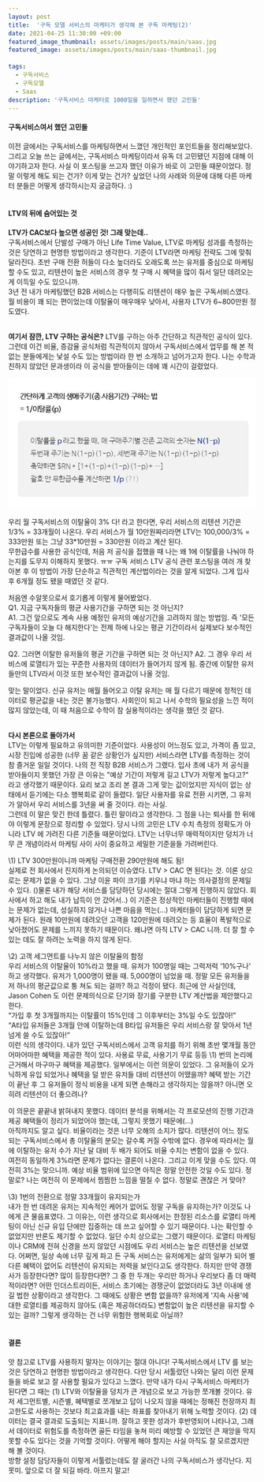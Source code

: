 ```yaml
---
layout: post
title:  '구독 모델 서비스의 마케터가 생각해 본 구독 마케팅(2)'
date: 2021-04-25 11:30:00 +09:00
featured_image_thumbnail: assets/images/posts/main/saas.jpg
featured_image: assets/images/posts/main/saas-thumbnail.jpg

tags:
  - 구독서비스
  - 구독모델
  - Saas
description: '구독서비스 마케터로 1000일을 일하면서 했던 고민들'
---
```


#### 구독서비스여서 했던 고민들

이전 글에서는 구독서비스를 마케팅하면서 느꼈던 개인적인 포인트들을 정리해보았다. 그리고 오늘 쓰는 글에서는, 구독서비스 마케팅이라서 유독 더 고민됐던 지점에 대해 이야기하고자 한다. 사실 이 포스팅을 쓰고자 했던 이유가 바로 이 고민들 때문이었다. 정말 이렇게 해도 되는 건가? 이게 맞는 건가? 싶었던 나의 사례와 의문에 대해 다른 마케터 분들은 어떻게 생각하시는지 궁금하다. :)
<br/>
<br/>

#### LTV의 뒤에 숨어있는 것

**LTV가 CAC보다 높으면 성공인 것! 그래 맞는데..**  
구독서비스에서 단발성 구매가 아닌 Life Time Value, LTV로 마케팅 성과를 측정하는 것은 당연하고 현명한 방법이라고 생각한다. 기준이 LTV라면 마케팅 전략도 그에 맞춰 달라진다. 초반 구매 전환 허들이 다소 높더라도 오래도록 쓰는 유저를 중심으로 마케팅할 수도 있고, 리텐션이 높은 서비스의 경우 첫 구매 시 혜택을 많이 줘서 일단 데려오는 게 이득일 수도 있으니까.   
3년 전 내가 마케팅했던 B2B 서비스는 다행히도 리텐션이 매우 높은 구독서비스였다. 월 비용이 꽤 되는 편이었는데 이탈율이 매우매우 낮아서, 사용자 LTV가 6~800만원 정도였다.
<br/>
<br/>

**여기서 잠깐, LTV 구하는 공식은?**
LTV를 구하는 아주 간단하고 직관적인 공식이 있다. 그런데 이건 비율, 증감율 공식처럼 직관적이지 않아서 구독서비스에서 업무를 해 본 적 없는 분들에게는 낯설 수도 있는 방법이라 한 번 소개하고 넘어가고자 한다. 나는 수학과 친하지 않았던 문과생이라 이 공식을 받아들이는 데에 꽤 시간이 걸렸었다.  

![LTV 공식](assets/images/posts/content/ltv.JPG)

우리 월 구독서비스의 이탈율이 3% 다! 라고 한다면, 우리 서비스의 리텐션 기간은 1/3% = 33개월이 나온다. 우리 서비스가 월 10만원짜리라면 LTV는 100,000/3% = 333만원 또는 그냥 33*10만원 = 330만원 이라고 계산 된다.  
무한급수를 사용한 공식인데, 처음 저 공식을 접했을 때 나는 왜 1에 이탈률을 나눠야 하는지를 도무지 이해하지 못했다. ㅠㅠ 구독 서비스 LTV 공식 관련 포스팅을 여러 개 찾아본 후 이 방법이 가장 단순하고 직관적인 계산법이라는 것을 알게 되었다. 그게 입사 후 6개월 정도 됐을 때였던 것 같다.  

처음엔 수알못으로서 호기롭게 이렇게 물어봤었다.  
Q1. 지금 구독자들의 평균 사용기간을 구하면 되는 것 아닌지?  
A1. 그건 앞으로도 계속 사용 예정인 유저의 예상기간을 고려하지 않는 방법임. 즉 \'모든 구독자들이 오늘 다 해지한다\'는 전제 하에 나오는 평균 기간이라서 실제보다 보수적인 결과값이 나올 것임.

Q2. 그러면 이탈한 유저들의 평균 기간을 구하면 되는 것 아닌지?
A2. 그 경우 우리 서비스에 로열티가 있는 꾸준한 사용자의 데이터가 들어가지 않게 됨. 중간에 이탈한 유저들만의 LTV라서 이것 또한 보수적인 결과값이 나올 것임.  

맞는 말이었다. 신규 유저는 매월 들어오고 이탈 유저는 매 월 다르기 때문에 정적인 데이터로 평균값을 내는 것은 불가능했다. 사회인이 되고 나서 수학의 필요성을 느낀 적이 많지 않았는데, 이 때 처음으로 수학이 참 실용적이라는 생각을 했던 것 같다.
<br/>
<br/>

**다시 본론으로 돌아가서**  
LTV는 이렇게 필요하고 유의미한 기준이었다. 사용성이 어느정도 있고, 가격이 좀 있고, 시장 진입에 성공한 (너무 꿈 같은 상황인가 싶지만) 서비스라면 LTV를 측정하는 것이 참 즐거운 일일 것이다. 나의 전 직장 B2B 서비스가 그랬다. 입사 초에 내가 저 공식을 받아들이지 못했던 가장 큰 이유는 \"예상 기간이 저렇게 길고 LTV가 저렇게 높다고?\" 라고 생각했기 때문이다. 요리 보고 조리 본 결과 그게 맞는 값이었지만 지식이 없는 상태에서 듣기에는 다소 행복회로 같이 들렸다. 일단 사용자를 유료 전환 시키면, 그 유저가 알아서 우리 서비스를 3년을 써 줄 것이다. 라는 사실.   
그런데 이 말은 맞긴 한데 틀렸다. 틀린 말이라고 생각한다. 그 점을 나는 퇴사를 한 뒤에야 이렇게 문장으로 정리할 수 있었다. 당시 나의 고민은 LTV 수치 측정의 정확도가 아니라 LTV 에 가려진 다른 기준들 때문이었다. LTV는 너무너무 매력적이지만 덩치가 너무 큰 개념이라서 마케팅 사이 사이 중요하고 세밀한 기준을들 가려버린다.  

\1\) LTV 300만원이니까 마케팅 구매전환 290만원에 해도 됨!  
실제로 전 회사에서 진지하게 논의되던 이슈였다. LTV > CAC 면 된다는 것. 이론 상으로는 문제가 없을 수 있다. 그냥 이윤 파이 크기를 키우냐 마냐 하는 의사결정의 문제일 수 있다. ()물론 내가 해당 서비스를 담당하던 당시에는 절대 그렇게 진행하지 않았다. 회사에서 하고 해도 내가 납득이 안 갔어서..) 이 기준은 정상적인 마케터들이 진행할 때에는 문제가 없는데, 성실하지 않거나 나쁜 마음을 먹는(...) 마케터들이 담당하게 되면 문제가 된다. 원래 10만원에 데려오던 고객을 120만원에 데려오는 등 효율이 폭발적으로 낮아졌어도 문제를 느끼지 못하기 때문이다. 왜냐면 아직 LTV > CAC 니까. 더 잘 할 수 있는 데도 잘 하려는 노력을 하지 않게 된다.   

\2) 고객 세그먼트를 나누지 않은 이탈율의 함정  
우리 서비스의 이탈율이 10%라고 했을 때. 유저가 100명일 때는 그럭저럭 \'10%구나\' 하고 생각했다. 유저가 1,000명이 됐을 때. 5,000명이 넘었을 때. 정말 모든 유저들을 저 하나의 평균값으로 퉁 쳐도 되는 걸까? 하고 걱정이 됐다. 최근에 안 사실인데, Jason Cohen 도 이런 문제의식으로 단기와 장기를 구분한 LTV 계산법을 제안했다고 한다.  
“가입 후 첫 3개월까지는 이탈률이 15%인데 그 이후부터는 3%일 수도 있잖아!”  
“A타입 유저들은 3개월 안에 이탈하는데 B타입 유저들은 우리 서비스랑 잘 맞아서 1년 넘게 쓸 수도 있잖아!”  
이런 식의 생각이다. 내가 있던 구독서비스에서 고객 유치를 하기 위해 초반 몇개월 동안 어마어마한 혜택을 제공한 적이 있다. 사용료 무료, 사용기기 무료 등등 \1\) 번의 논리에 근거해서 마구마구 혜택을 제공했다. 일부에서는 이런 의문이 있었다. 그 유저들이 오가닉하게 유입 되었거나 혜택을 덜 받은 유저들 대비 리텐션이 어땠을까? 혜택 받는 기간이 끝난 후 그 유저들이 정식 비용을 내게 되면 손해라고 생각하지는 않을까? 아니면 오히려 리텐션이 더 좋으려나?  

이 의문은 끝끝내 밝혀내지 못했다. 데이터 분석을 위해서는 각 프로모션의 진행 기간과 제공 혜택들이 정리가 되었어야 했는데, 그렇지 못했기 때문에(...)   
아직까지도 알고 싶다. 비율이라는 것은 너무 오해의 소지가 많다. 리텐션이 어느 정도 되는 구독서비스에서 총 이탈율의 분모는 갈수록 커질 수밖에 없다. 경우에 따라서는 월에 이탈하는 유저 수가 지난 달 대비 두 배가 되어도 비율 수치는 변함이 없을 수 있다. 여전히 동일하게 3%라면 문제가 없다는 결론이 나온다. 그리고 이게 맞을 수도 있다. 여전히 3%는 맞으니까. 예상 비율 범위에 있으면 아직은 정말 안전한 것일 수도 있다. 정말로? 나는 여전히 이 문제에서 찜찜한 느낌을 떨칠 수 없다. 정말로 괜찮은 거 맞아?  

\3) 1번의 전환으로 정말 33개월이 유지되는가  
내가 한 번 데려온 유저는 지속적인 케어가 없어도 정말 구독을 유지하는가? 이것도 나에게 큰 물음표였다. 그 이유는, 이런 생각으로 회사에서는 한정된 리소스를 로열티 마케팅이 아닌 신규 유입 단에만 집중하는 데 쓰고 싶어할 수 있기 때문이다. 나는 확인할 수 없었지만 반론도 제기할 수 없었다. 일단 수치 상으로는 그랬기 때문이다. 로열티 마케팅이나 CRM에 전혀 신경을 쓰지 않았던 시점에도 우리 서비스는 높은 리텐션을 선보였다. 어쩌면, 일상 속에 너무 깊게 파고 든 구독 서비스는 유저에게는 삶의 일부가 되어 별다른 혜택이 없어도 리텐션이 유지되는 저력을 보인다고도 생각한다. 하지만 만약 경쟁사가 등장한다면? 많이 등장한다면? 그 중 한 두개는 우리만 하거나 우리보다 좀 더 매력적이라면? 어떤 인더스트리이든, 서비스 초기에는 경쟁군이 없었더라도 3년 이내에 생길 법한 상황이라고 생각한다. 그 때에도 상황은 변함 없을까? 유저에게 \'지속 사용\'에 대한 로열티를 제공하지 않아도 (혹은 제공하더라도) 변함없이 높은 리텐션을 유지할 수 있는 걸까? 그렇게 생각하는 건 너무 위험한 행복회로 아닐까?
<br/>
<br/>

#### 결론

앗 참고로 LTV를 사용하지 말자는 이야기는 절대 아니다! 구독서비스에서 LTV 를 보는 것은 당연하고 현명한 방법이라고 생각한다. 다만 당시 서툴렀던 나와는 달리 이런 문제들을 바로 보고 잘 사용할 필요가 있다고 느꼈다. 만약 내가 다시 구독서비스 마케터가 된다면 그 때는 \(1\) LTV와 이탈율을 덩치가 큰 개념으로 보고 가능한 쪼개볼 것이다. 유저 세그먼트별, 시즌별, 혜택별로 쪼개보고 답이 나오지 않을 때에는 정해진 천장까지 최고한도로 사용하는 것보다 최고효과를 내는 좌표를 찾아내기 위해 노력할 것이다. \(2\) 데이터는 결국 결과로 도출되는 지표니까. 잘하고 못한 성과가 후반영되어 나타나고, 그래서 데이터로 위험도를 측정하면 골든 타임을 놓쳐 미리 예방할 수 있었던 큰 재앙을 막지 못할 수도 있다는 것을 기억할 것이다. 어떻게 해야 할지는 사실 아직도 잘 모르겠지만 해 볼 것이다.  
방향 설정 담당자들이 이렇게 서툴렀는데도 잘 굴러간 나의 구독서비스가 생각난다. 지못미. 앞으로 더 잘 되길 바라. 아프지 말고! 
<br/>
<br/>
